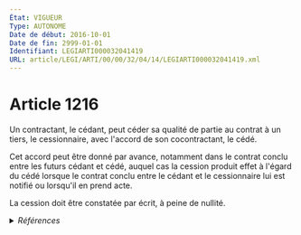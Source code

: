 ```yaml
---
État: VIGUEUR
Type: AUTONOME
Date de début: 2016-10-01
Date de fin: 2999-01-01
Identifiant: LEGIARTI000032041419
URL: article/LEGI/ARTI/00/00/32/04/14/LEGIARTI000032041419.xml
---
```


<h1>Article 1216</h1>

Un contractant, le cédant, peut céder sa qualité de partie au contrat à un
tiers, le cessionnaire, avec l'accord de son cocontractant, le cédé.<br />

Cet accord peut être donné par avance, notamment dans le contrat conclu entre
les futurs cédant et cédé, auquel cas la cession produit effet à l'égard du cédé
lorsque le contrat conclu entre le cédant et le cessionnaire lui est notifié ou
lorsqu'il en prend acte.<br />

La cession doit être constatée par écrit, à peine de nullité.


<details>
  <summary><em>Références</em></summary>

  <h2>Articles faisant référence à l'article</h2>
  
  <ul>
    <li>
      <a href="https://legal.tricoteuses.fr//redirection/LEGIARTI000032006591?vers=git&vers=legifrance">Ordonnance n° 2016-131 du 10 février 2016 portant réforme du droit des contrats, du régime général et de la preuve des obligations - article 2 ENTIEREMENT_MODIF</a> MODIFIE source
    </li>
  </ul>
  
  <h2>Références faites par l'article</h2>
  
  <ul>
    <li>
      2999-01-01 CITATION cible <a href="https://legal.tricoteuses.fr//redirection/LEGIARTI000006591552?vers=git&vers=legifrance">Code rural (nouveau) - article R343-26 AUTONOME MODIFIE, en vigueur du 1996-03-17 au 2016-10-01</a>
    </li>
    <li>
      CODIFICATION source Loi 1804-02-07
    </li>
    <li>
      2016-02-10 MODIFIE cible <a href="https://legal.tricoteuses.fr//redirection/LEGIARTI000032006591?vers=git&vers=legifrance">Ordonnance n° 2016-131 du 10 février 2016 portant réforme du droit des contrats, du régime général et de la preuve des obligations - article 2 ENTIEREMENT_MODIF</a>
    </li>
  </ul>
</details>
